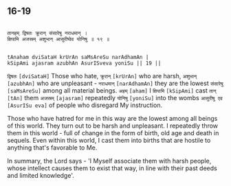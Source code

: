## 16-19


```shloka-sa

तानहम् द्विषतः क्रूरान् संसारेषु नराधमान् ।
क्षिपामि अजस्रम् अशुभान् आसुरीष्वेव योनिषु ॥ १९ ॥

```
```shloka-sa-hk

tAnaham dviSataH krUrAn saMsAreSu narAdhamAn |
kSipAmi ajasram azubhAn AsurISveva yoniSu || 19 ||

```
`द्विषतः` `[dviSataH]` Those who hate, `क्रूरान्` `[krUrAn]` who are harsh, `अशुभान्` `[azubhAn]` who are unpleasant - `नराधमान्` `[narAdhamAn]` they are the lowest `संसारेषु` `[saMsAreSu]` among all material beings. `अहम्` `[aham]` I `क्षिपामि` `[kSipAmi]` cast `तान्` `[tAn]` them `अजस्रम्` `[ajasram]` repeatedly `योनिषु` `[yoniSu]` into the wombs `आसुरीषु एव` `[AsurISu eva]` of people who disregard My instruction.

Those who have hatred for me in this way are the lowest among all beings of this world. They turn out to be harsh and unpleasant. I repeatedly throw them in this world - full of change in the form of birth, old age and death in sequels. Even within this world, I cast them into births that are hostile to anything that's favorable to Me.

In summary, the Lord says - 'I Myself associate them with harsh people, whose intellect causes them to exist that way, in line with their past deeds and limited knowledge'.


